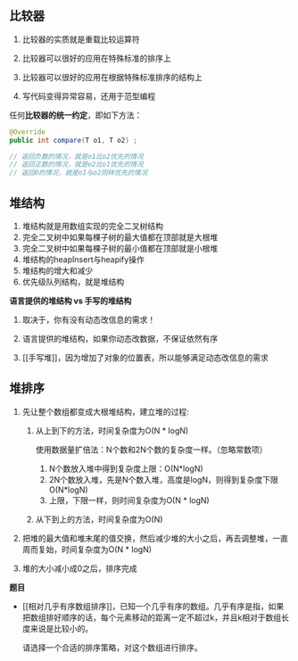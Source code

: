 ## 比较器

1. 比较器的实质就是重载比较运算符 

2) 比较器可以很好的应用在特殊标准的排序上 

3) 比较器可以很好的应用在根据特殊标准排序的结构上

4) 写代码变得异常容易，还用于范型编程 

任何**比较器的统一约定**，即如下方法：

```java
@Override
public int compare(T o1, T o2) ;

// 返回负数的情况，就是o1比o2优先的情况
// 返回正数的情况，就是o2比o1优先的情况
// 返回0的情况，就是o1与o2同样优先的情况
```

## 堆结构

1. 堆结构就是用数组实现的完全二叉树结构
2. 完全二叉树中如果每棵子树的最大值都在顶部就是大根堆
3. 完全二叉树中如果每棵子树的最小值都在顶部就是小根堆
4. 堆结构的heapInsert与heapify操作
5. 堆结构的增大和减少 
6. 优先级队列结构，就是堆结构 

**语言提供的堆结构 vs 手写的堆结构**

1. 取决于，你有没有动态改信息的需求！

2. 语言提供的堆结构，如果你动态改数据，不保证依然有序

3. [[手写堆]]，因为增加了对象的位置表，所以能够满足动态改信息的需求

## 堆排序

1. 先让整个数组都变成大根堆结构，建立堆的过程:       
   1. 从上到下的方法，时间复杂度为O(N \* logN)   

      使用数据量扩倍法：N个数和2N个数的复杂度一样。（忽略常数项）

      1.  N个数放入堆中得到复杂度上限：O(N*logN)
      2. 2N个数放入堆，先是N个数入堆，高度是logN，则得到复杂度下限O(N*logN)
      3. 上限，下限一样，则时间复杂度为O(N \* logN)   

   2. 从下到上的方法，时间复杂度为O(N)   

2. 把堆的最大值和堆末尾的值交换，然后减少堆的大小之后，再去调整堆，一直周而复始，时间复杂度为O(N \* logN)   
3. 堆的大小减小成0之后，排序完成   

**题目**

- [[相对几乎有序数组排序]]，已知一个几乎有序的数组。几乎有序是指，如果把数组排好顺序的话，每个元素移动的距离一定不超过k，并且k相对于数组长度来说是比较小的。

  请选择一个合适的排序策略，对这个数组进行排序。 